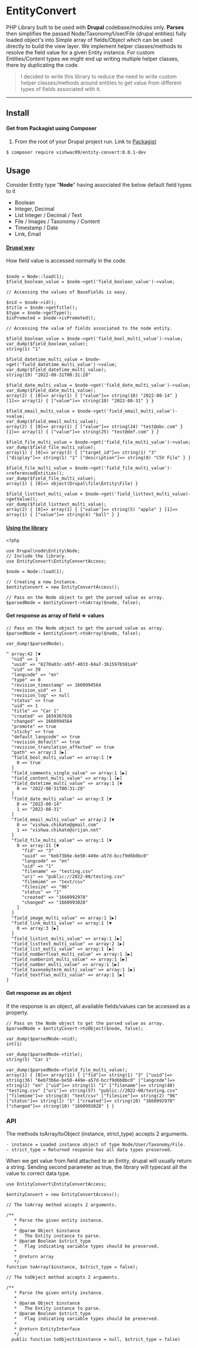 # EntityConvert

PHP Library built to be used with **Drupal** codebase/modules only. **Parses** then simplifies the passed Node/Taxonomy/User/File (drupal entities) fully loaded object's into Simple array of fields/Object which can be used directly to build the view layer. We implement helper classes/methods to resolve the field value for a given Entity instance. For custom Entities/Content types we might end up writing multiple helper classes, there by duplicating the code.

> I decided to write this library to reduce the need to write custom helper classes/methods around entities to get value from different types of fields associated with it.

---

## Install

#### Get from Packagist using Composer

1. From the root of your Drupal project run. Link to [Packagist](https://packagist.org/packages/vishwac09/entity-convert)
```bash
$ composer require vishwac09/entity-convert:0.0.1-dev
```


## Usage

Consider Entity type "**Node**" having associated the below default field types to it
- Boolean
- Integer, Decimal
- List Integer / Decimal / Text
- File / Images / Taxonomy / Content
- Timestamp / Date
- Link, Email

#### <ins>Drupal way</ins>

How field value is accessed normally in the code.

```

$node = Node::load(1);
$field_boolean_value = $node->get('field_boolean_value')->value;

// Accessing the values of BaseFields is easy.

$nid = $node->id();
$title = $node->getTitle();
$type = $node->getType();
$isPromoted = $node->isPromoted();

// Accessing the value of fields associated to the node entity.

$field_boolean_value = $node->get('field_bool_multi_value')->value;
var_dump($field_boolean_value);
string(1) "1"

$field_datetime_multi_value = $node->get('field_datetime_multi_value')->value;
var_dump($field_datetime_multi_value);
string(19) "2022-08-31T00:31:28"

$field_date_multi_value = $node->get('field_date_multi_value')->value;
var_dump($field_date_multi_value);
array(2) { [0]=> array(1) { ["value"]=> string(10) "2022-08-14" } [1]=> array(1) { ["value"]=> string(10) "2022-08-31" } }

$field_email_multi_value = $node->get('field_email_multi_value')->value;
var_dump($field_email_multi_value);
array(2) { [0]=> array(1) { ["value"]=> string(24) "test@abc.com" } [1]=> array(1) { ["value"]=> string(25) "test@def.com" } }

$field_file_multi_value = $node->get('field_file_multi_value')->value;
var_dump($field_file_multi_value);
array(1) { [0]=> array(3) { ["target_id"]=> string(1) "3" ["display"]=> string(1) "1" ["description"]=> string(8) "CSV File" } } 

$field_file_multi_value = $node->get('field_file_multi_value')->referencedEntities();
var_dump($field_file_multi_value);
array(1) { [0]=> object(Drupal\file\Entity\File) }

$field_listtext_multi_value = $node->get('field_listtext_multi_value)->getValue();
var_dump($field_listtext_multi_value);
array(2) { [0]=> array(1) { ["value"]=> string(5) "apple" } [1]=> array(1) { ["value"]=> string(4) "ball" } } 
```

#### <ins>Using the library</ins>

```
<?php

use Drupal\node\Entity\Node;
// Include the library.
use EntityConvert\EntityConvertAccess;

$node = Node::load(1);

// Creating a new Instance.
$entityConvert = new EntityConvertAccess();

// Pass on the Node object to get the parsed value as array.
$parsedNode = $entityCovert->toArray($node, false);
```

#### Get response as array of field => values

```
// Pass on the Node object to get the parsed value as array.
$parsedNode = $entityCovert->toArray($node, false);

var_dump($parsedNode);

^ array:42 [▼
  "nid" => 1
  "uuid" => "8270a03c-a95f-4033-84a7-361597b581a9"
  "vid" => 39
  "langcode" => "en"
  "type" => 0
  "revision_timestamp" => 1660994564
  "revision_uid" => 1
  "revision_log" => null
  "status" => true
  "uid" => 1
  "title" => "Car 1"
  "created" => 1659367826
  "changed" => 1660994564
  "promote" => true
  "sticky" => true
  "default_langcode" => true
  "revision_default" => true
  "revision_translation_affected" => true
  "path" => array:3 [▶]
  "field_bool_multi_value" => array:1 [▼
    0 => true
  ]
  "field_comments_single_value" => array:1 [▶]
  "field_content_multi_value" => array:1 [▶]
  "field_datetime_multi_value" => array:1 [▼
    0 => "2022-08-31T00:31:28"
  ]
  "field_date_multi_value" => array:2 [▼
    0 => "2022-08-14"
    1 => "2022-08-31"
  ]
  "field_email_multi_value" => array:2 [▼
    0 => "vishwa.chikate@gmail.com"
    1 => "vishwa.chikate@srijan.net"
  ]
  "field_file_multi_value" => array:1 [▼
    0 => array:11 [▼
      "fid" => "3"
      "uuid" => "6eb73b6e-be50-449e-a57d-bccf9d6b0bc0"
      "langcode" => "en"
      "uid" => "1"
      "filename" => "testing.csv"
      "uri" => "public://2022-08/testing.csv"
      "filemime" => "text/csv"
      "filesize" => "96"
      "status" => "1"
      "created" => "1660992978"
      "changed" => "1660993028"
    ]
  ]
  "field_image_multi_value" => array:1 [▶]
  "field_link_multi_value" => array:1 [▼
    0 => array:3 [▶]
  ]
  "field_listint_multi_value" => array:1 [▶]
  "field_listtext_multi_value" => array:2 [▶]
  "field_list_multi_value" => array:1 [▶]
  "field_numberfloat_multi_value" => array:1 [▶]
  "field_numberint_multi_value" => array:1 [▶]
  "field_number_multi_value" => array:1 [▶]
  "field_taxonomyterm_multi_value" => array:1 [▶]
  "field_textflws_multi_value" => array:1 [▶]
]

```

#### Get response as an object

If the response is an object, all available fields/values can be accessed as a property.
```
// Pass on the Node object to get the parsed value as array.
$parsedNode = $entityCovert->toObject($node, false);

var_dump($parsedNode->nid);
int(1)

var_dump($parsedNode->title);
string(5) "Car 1"

var_dump($parsedNode->field_file_multi_value);
array(1) { [0]=> array(11) { ["fid"]=> string(1) "3" ["uuid"]=> string(36) "6eb73b6e-be50-449e-a57d-bccf9d6b0bc0" ["langcode"]=> string(2) "en" ["uid"]=> string(1) "1" ["filename"]=> string(40) "testing.csv" ["uri"]=> string(57) "public://2022-08/testing.csv" ["filemime"]=> string(8) "text/csv" ["filesize"]=> string(2) "96" ["status"]=> string(1) "1" ["created"]=> string(10) "1660992978" ["changed"]=> string(10) "1660993028" } } 
```

### API

The methods toArray/toObject (instance, strict_type) accepts 2 arguments.
    
    - instance = Loaded instance object of type Node/User/Taxonomy/File.
    - strict_type = Returned response has all data types preserved.

When we get value from field attached to an Entity, drupal will usually return a string. Sending second parameter as true, the library will typecast all the value to correct data type.

```
use EntityConvert\EntityConvertAccess;

$entityConvert = new EntityConvertAccess();

// The toArray method accepts 2 arguments.

/**
   * Parse the given entity instance.
   *
   * @param Object $instance
   *   The Entity instance to parse.
   * @param Boolean $strict_type
   *   Flag indicating variable types should be preserved.
   *
   * @return array
   */
function toArray($instance, $strict_type = false);

// The toObject method accepts 2 arguments.

/**
   * Parse the given entity instance.
   *
   * @param Object $instance
   *   The Entity instance to parse.
   * @param Boolean $strict_type
   *   Flag indicating variable types should be preserved.
   *
   * @return EntityInterface
   */
  public function toObject($instance = null, $strict_type = false)


```